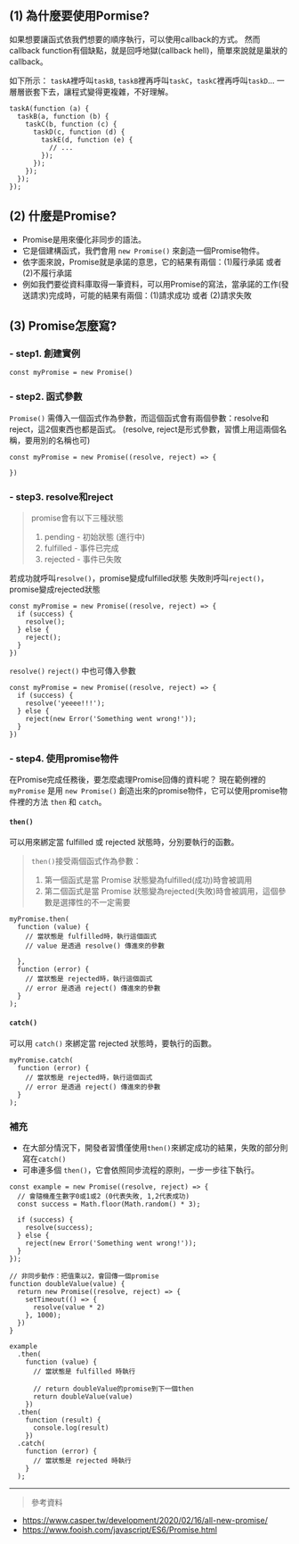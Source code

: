 ## (1) 為什麼要使用Pormise?

如果想要讓函式依我們想要的順序執行，可以使用callback的方式。
然而callback function有個缺點，就是回呼地獄(callback hell)，簡單來說就是巢狀的callback。

如下所示：
`taskA`裡呼叫`taskB`, `taskB`裡再呼叫`taskC`，`taskC`裡再呼叫`taskD`...
一層層嵌套下去，讓程式變得更複雜，不好理解。

```javascript=1
taskA(function (a) {
  taskB(a, function (b) {
    taskC(b, function (c) {
      taskD(c, function (d) {
        taskE(d, function (e) {
          // ...
        });
      });
    });
  });
});
```

## (2) 什麼是Promise?

- Promise是用來優化非同步的語法。
- 它是個建構函式，我們會用 `new Promise()` 來創造一個Promise物件。
- 依字面來說，Promise就是承諾的意思，它的結果有兩個：(1)履行承諾 或者 (2)不履行承諾
- 例如我們要從資料庫取得一筆資料，可以用Promise的寫法，當承諾的工作(發送請求)完成時，可能的結果有兩個：(1)請求成功 或者 (2)請求失敗

## (3) Promise怎麼寫?

### - step1. 創建實例

```javascript=1
const myPromise = new Promise()
```

### - step2. 函式參數

`Promise()` 需傳入一個函式作為參數，而這個函式會有兩個參數：resolve和reject，這2個東西也都是函式。
(resolve, reject是形式參數，習慣上用這兩個名稱，要用別的名稱也可)

```javascript=1
const myPromise = new Promise((resolve, reject) => {

})
```

### - step3. resolve和reject

> promise會有以下三種狀態
>
> 1. pending - 初始狀態 (進行中)
> 2. fulfilled - 事件已完成
> 3. rejected - 事件已失敗

若成功就呼叫`resolve()`，promise變成fulfilled狀態
失敗則呼叫`reject()`，promise變成rejected狀態

```javascript=1
const myPromise = new Promise((resolve, reject) => {
  if (success) {
    resolve();
  } else {
    reject();
  }
})
```

`resolve()` `reject()` 中也可傳入參數

```javascript=1
const myPromise = new Promise((resolve, reject) => {
  if (success) {
    resolve('yeeee!!!');
  } else {
    reject(new Error('Something went wrong!'));
  }
})
```

### - step4. 使用promise物件

在Promise完成任務後，要怎麼處理Promise回傳的資料呢？
現在範例裡的`myPromise` 是用 `new Promise()` 創造出來的promise物件，它可以使用promise物件裡的方法 `then` 和 `catch`。

#### `then()`

可以用來綁定當 fulfilled 或 rejected 狀態時，分別要執行的函數。

> `then()`接受兩個函式作為參數：
>
> 1. 第一個函式是當 Promise 狀態變為fulfilled(成功)時會被調用
> 2. 第二個函式是當 Promise 狀態變為rejected(失敗)時會被調用，這個參數是選擇性的不一定需要

```javascript=1
myPromise.then(
  function (value) {
    // 當狀態是 fulfilled時，執行這個函式
    // value 是透過 resolve() 傳進來的參數

  },
  function (error) {
    // 當狀態是 rejected時，執行這個函式
    // error 是透過 reject() 傳進來的參數
  }
);
```

#### `catch()`

可以用 `catch()` 來綁定當 rejected 狀態時，要執行的函數。

```javascript=1
myPromise.catch(
  function (error) {
    // 當狀態是 rejected時，執行這個函式
    // error 是透過 reject() 傳進來的參數
  }
);
```

### 補充

- 在大部分情況下，開發者習慣僅使用`then()`來綁定成功的結果，失敗的部分則寫在`catch()`
- 可串連多個 `then()`，它會依照同步流程的原則，一步一步往下執行。

```javascript=1
const example = new Promise((resolve, reject) => {
  // 會隨機產生數字0或1或2 (0代表失敗, 1,2代表成功)
  const success = Math.floor(Math.random() * 3);

  if (success) {
    resolve(success);
  } else {
    reject(new Error('Something went wrong!'));
  }
});

// 非同步動作：把值乘以2，會回傳一個promise
function doubleValue(value) {
  return new Promise((resolve, reject) => {
    setTimeout(() => {
      resolve(value * 2)
    }, 1000);
  })
}

example
  .then(
    function (value) {
      // 當狀態是 fulfilled 時執行

      // return doubleValue的promise到下一個then
      return doubleValue(value)
    })
  .then(
    function (result) {
      console.log(result)
    })
  .catch(
    function (error) {
      // 當狀態是 rejected 時執行
    }
  );
```

---

> 參考資料

- https://www.casper.tw/development/2020/02/16/all-new-promise/
- https://www.fooish.com/javascript/ES6/Promise.html
